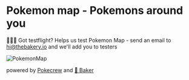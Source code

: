 # Pokemon map - Pokemons around you

🎈🎈🎈 Got testflight? Helps us test Pokemon Map - send an email to hi@thebakery.io and we'll add you to testers

![PokemonMap](https://dl.dropboxusercontent.com/u/9224326/pkmnmaps.png)

powered by [Pokecrew](https://www.pokecrew.com/) and [🍰 Baker](https://github.com/thebakeryio/baker)
